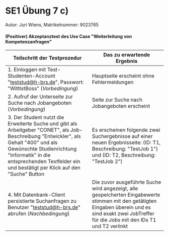 # SE1 Übung 7 c)

Autor: Juri Wiens, Matrikelnummer: 9023765

#### (Positiver) Akzeptanztest des Use Case "Weiterleitung von Kompetenzanfragen"

| Teilschritt der Testprozedur  | Das zu erwartende Ergebnis  |
| ----------------------------- | --------------------------- |
| 1. Einloggen mit Test-Studenten-Account "teststud@h-brs.de", Passwort: "WittIstBoss" (*Vorbedingung*)| Hauptseite erscheint ohne Fehlermeldungen |
| 2. Aufruf der Unterseite zur Suche nach Jobangeboten (*Vorbedingung*) | Seite zur Suche nach Jobangeboten erscheint |
| 3. Der Student nutzt die Erweiterte Suche und gibt als Arbeitgeber "CONET", als Job-Beschreibung "Entwickler", als Gehalt "400" und als Gewünschte Studienrichtung "Informatik" in die entsprechenden Textfelder ein und bestätigt per Klick auf den "Suche" Button | Es erscheinen folgende zwei Suchergebnisse auf einer neuen Ergebnisseite: (ID: T1, Beschreibung: "TestJob 1") und (ID: T2, Beschreibung: "TestJob 2") |
| 4. Mit Datenbank-Client persistierte Suchanfragen zu Benutzer "teststud@h-brs.de" abrufen (*Nachbedingung*) | Die zuvor ausgeführte Suche wird angezeigt, alle gespeicherten Eingabewerte stimmen mit den getätigten Eingaben überein und es sind exakt zwei JobTreffer für die Jobs mit den IDs T1 und T2 verlinkt |
